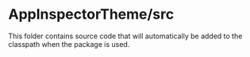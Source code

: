 # AppInspectorTheme/src

This folder contains source code that will automatically be added to the classpath when
the package is used.
